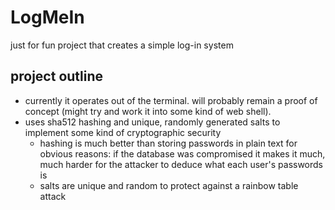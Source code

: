 # LogMeIn
just for fun project that creates a simple log-in system

## project outline
* currently it operates out of the terminal. will probably remain a proof of concept (might try and work it into some kind of web shell). 
* uses sha512 hashing and unique, randomly generated salts to implement some kind of cryptographic security
  * hashing is much better than storing passwords in plain text for obvious reasons: if the database was compromised it makes it much, much harder for the attacker to deduce what each user's passwords is
  * salts are unique and random to protect against a rainbow table attack
